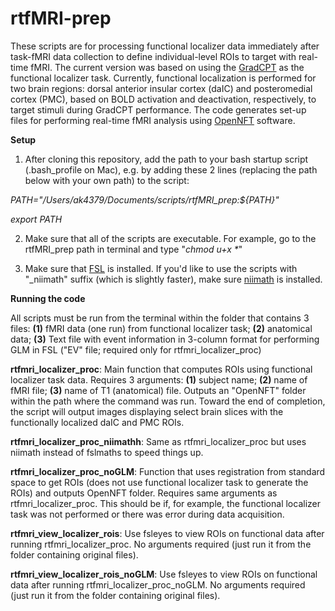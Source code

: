 # rtfMRI-prep
These scripts are for processing functional localizer data immediately after task-fMRI data collection to define individual-level ROIs to target with real-time fMRI. The current version was based on using the [GradCPT](https://academic.oup.com/cercor/article/23/11/2712/303412) as the functional localizer task. Currently, functional localization is performed for two brain regions: dorsal anterior insular cortex (daIC) and posteromedial cortex (PMC), based on BOLD activation and deactivation, respectively, to target stimuli during GradCPT performance. The code generates set-up files for performing real-time fMRI analysis using [OpenNFT](https://www.sciencedirect.com/science/article/pii/S1053811917305050) software.

**Setup**
1. After cloning this repository, add the path to your bash startup script (.bash_profile on Mac), e.g. by adding these 2 lines (replacing the path below with your own path) to the script:

_PATH="/Users/ak4379/Documents/scripts/rtfMRI_prep:${PATH}"_

_export PATH_

2. Make sure that all of the scripts are executable. For example, go to the rtfMRI_prep path in terminal and type "_chmod u+x *_"

3. Make sure that [FSL](https://fsl.fmrib.ox.ac.uk/fsl/fslwiki) is installed. If you'd like to use the scripts with "_niimath" suffix (which is slightly faster), make sure [niimath](https://github.com/rordenlab/niimath) is installed.

**Running the code**

All scripts must be run from the terminal within the folder that contains 3 files: **(1)** fMRI data (one run) from functional localizer task; **(2)** anatomical data; **(3)** Text file with event information in 3-column format for performing GLM in FSL ("EV" file; required only for rtfmri_localizer_proc)

**rtfmri_localizer_proc**: Main function that computes ROIs using functional localizer task data. Requires 3 arguments: **(1)** subject name; **(2)** name of fMRI file; **(3)** name of T1 (anatomical) file. Outputs an "OpenNFT" folder within the path where the command was run. Toward the end of completion, the script will output images displaying select brain slices with the functionally localized daIC and PMC ROIs.

**rtfmri_localizer_proc_niimathh**: Same as rtfmri_localizer_proc but uses niimath instead of fslmaths to speed things up.

**rtfmri_localizer_proc_noGLM**: Function that uses registration from standard space to get ROIs (does not use functional localizer task to generate the ROIs) and outputs OpenNFT folder. Requires same arguments as rtfmri_localizer_proc. This should be if, for example, the functional localizer task was not performed or there was error during data acquisition.

**rtfmri_view_localizer_rois**: Use fsleyes to view ROIs on functional data after running rtfmri_localizer_proc. No arguments required (just run it from the folder containing original files).

**rtfmri_view_localizer_rois_noGLM**: Use fsleyes to view ROIs on functional data after running rtfmri_localizer_proc_noGLM. No arguments required (just run it from the folder containing original files).
